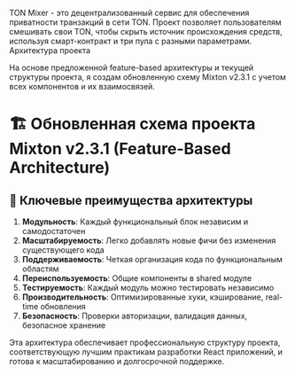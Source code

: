 
TON Mixer - это децентрализованный сервис для обеспечения приватности транзакций в сети TON. Проект позволяет пользователям смешивать свои TON, чтобы скрыть источник происхождения средств, используя смарт-контракт и три пула с разными параметрами. 
Архитектура проекта 

На основе предложенной feature-based архитектуры и текущей структуры проекта, я создам обновленную схему Mixton v2.3.1 с учетом всех компонентов и их взаимосвязей.

# 🏗️ Обновленная схема проекта Mixton v2.3.1 (Feature-Based Architecture)


## 🎯 Ключевые преимущества архитектуры

1. **Модульность**: Каждый функциональный блок независим и самодостаточен
2. **Масштабируемость**: Легко добавлять новые фичи без изменения существующего кода
3. **Поддерживаемость**: Четкая организация кода по функциональным областям
4. **Переиспользуемость**: Общие компоненты в shared модуле
5. **Тестируемость**: Каждый модуль можно тестировать независимо
6. **Производительность**: Оптимизированные хуки, кэширование, real-time обновления
7. **Безопасность**: Проверки авторизации, валидация данных, безопасное хранение

Эта архитектура обеспечивает профессиональную структуру проекта, соответствующую лучшим практикам разработки React приложений, и готова к масштабированию и долгосрочной поддержке.